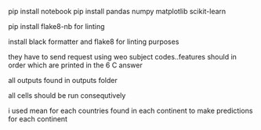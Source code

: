 pip install notebook
pip install pandas numpy matplotlib scikit-learn

pip install flake8-nb for linting

install black formatter and flake8 for linting purposes

they have to send request using weo subject codes..features should  in order which are printed in the 6 C answer

all outputs found in outputs folder

all cells should be run consequtively

i used mean for each countries found in each continent to make predictions for each continent